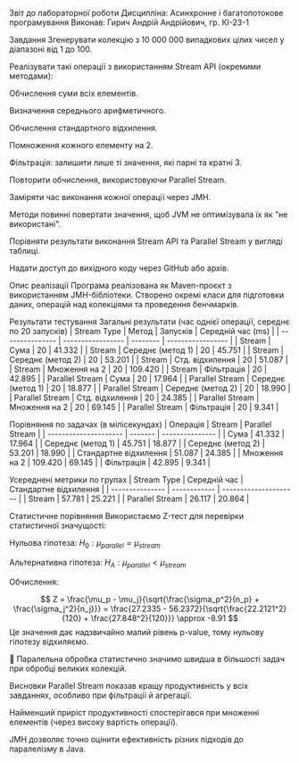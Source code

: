 Звіт до лабораторної роботи
Дисципліна: Асинхронне і багатопотокове програмування
Виконав: Гирич Андрій Андрійович, гр. КІ-23-1

Завдання
Згенерувати колекцію з 10 000 000 випадкових цілих чисел у діапазоні від 1 до 100.

Реалізувати такі операції з використанням Stream API (окремими методами):

Обчислення суми всіх елементів.

Визначення середнього арифметичного.

Обчислення стандартного відхилення.

Помноження кожного елементу на 2.

Фільтрація: залишити лише ті значення, які парні та кратні 3.

Повторити обчислення, використовуючи Parallel Stream.

Заміряти час виконання кожної операції через JMH.

Методи повинні повертати значення, щоб JVM не оптимізувала їх як "не використані".

Порівняти результати виконання Stream API та Parallel Stream у вигляді таблиці.

Надати доступ до вихідного коду через GitHub або архів.

Опис реалізації
Програма реалізована як Maven-проєкт з використанням JMH-бібліотеки. Створено окремі класи для підготовки даних, операцій над колекціями та проведення бенчмарків.

Результати тестування
Загальні результати (час однієї операції, середнє по 20 запусків)
| Stream Type     | Метод             | Запусків | Середній час (ms) |
| --------------- | ----------------- | -------- | ----------------- |
| Stream          | Сума              | 20       | 41.332            |
| Stream          | Середнє (метод 1) | 20       | 45.751            |
| Stream          | Середнє (метод 2) | 20       | 53.201            |
| Stream          | Стд. відхилення   | 20       | 51.087            |
| Stream          | Множення на 2     | 20       | 109.420           |
| Stream          | Фільтрація        | 20       | 42.895            |
| Parallel Stream | Сума              | 20       | 17.964            |
| Parallel Stream | Середнє (метод 1) | 20       | 18.877            |
| Parallel Stream | Середнє (метод 2) | 20       | 18.990            |
| Parallel Stream | Стд. відхилення   | 20       | 24.385            |
| Parallel Stream | Множення на 2     | 20       | 69.145            |
| Parallel Stream | Фільтрація        | 20       | 9.341             |

Порівняння по задачах (в мілісекундах)
| Операція              | Stream  | Parallel Stream |
| --------------------- | ------- | --------------- |
| Сума                  | 41.332  | 17.964          |
| Середнє (метод 1)     | 45.751  | 18.877          |
| Середнє (метод 2)     | 53.201  | 18.990          |
| Стандартне відхилення | 51.087  | 24.385          |
| Множення на 2         | 109.420 | 69.145          |
| Фільтрація            | 42.895  | 9.341           |

Усереднені метрики по групах
| Stream Type     | Середній час | Стандартне відхилення |
| --------------- | ------------ | --------------------- |
| Stream          | 57.781       | 25.221                |
| Parallel Stream | 26.117       | 20.864                |

Статистичне порівняння
Використаємо Z-тест для перевірки статистичної значущості:

Нульова гіпотеза: $H_0 : \mu_{parallel} = \mu_{stream}$

Альтернативна гіпотеза: $H_A : \mu_{parallel} < \mu_{stream}$

Обчислення:

$$ Z = \frac{\mu_p - \mu_j}{\sqrt{\frac{\sigma_p^2}{n_p} + \frac{\sigma_j^2}{n_j}}} = \frac{27.2335 - 56.2372}{\sqrt{\frac{22.2121^2}{120} + \frac{27.848^2}{120}}} \approx -8.91 $$
Це значення дає надзвичайно малий рівень p-value, тому нульову гіпотезу відхиляємо.

💬 Паралельна обробка статистично значимо швидша в більшості задач при обробці великих колекцій.

Висновки
Parallel Stream показав кращу продуктивність у всіх завданнях, особливо при фільтрації й агрегації.

Найменший приріст продуктивності спостерігався при множенні елементів (через високу вартість операції).

JMH дозволяє точно оцінити ефективність різних підходів до паралелізму в Java.
